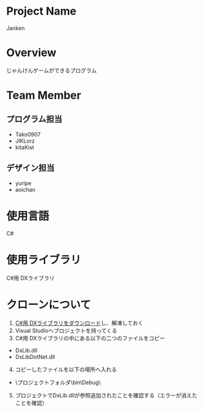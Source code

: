 # Project Name
Janken

# Overview
じゃんけんゲームができるプログラム

# Team Member
## プログラム担当
- Tako0907
- JIKLorz
- kitaKist

## デザイン担当
- yuripe
- aoichan

# 使用言語
C#

# 使用ライブラリ
C#用 DXライブラリ

# クローンについて
 1. [C#用 DXライブラリをダウンロード](http://homepage2.nifty.com/natupaji/DxLib/dxdload.html "本家サイト")し、解凍しておく
 2. Visual Studioへプロジェクトを持ってくる
 3. C#用 DXライブラリの中にある以下の二つのファイルをコピー
   - DxLib.dll
   - DxLibDotNet.dll
 4. コピーしたファイルを以下の場所へ入れる
   - \プロジェクトフォルダ\bin\Debug\
 5. プロジェクトでDxLib.dllが参照追加されたことを確認する（エラーが消えたことを確認）